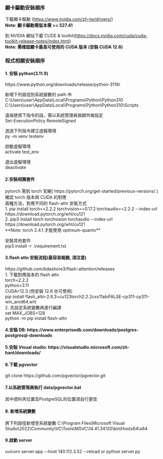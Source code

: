 <h3>顯卡驅動安裝順序</h3>

下載顯卡驅動 (https://www.nvidia.com/zh-tw/drivers/)<br>
**Note: 顯卡驅動需版本需 >= 527.41**

到 NVIDIA 網站下載 CUDE & toolkit(https://docs.nvidia.com/cuda/cuda-toolkit-release-notes/index.html)<br>
**Note: 需確認顯卡最高可使用的 CUDA 版本 (安裝 CUDA 12.6)**

<h3>程式相關安裝順序</h3>

<h4>1. 安裝 python(3.11.9)</h4>
https://www.python.org/downloads/release/python-3119/

新增下列路徑到系統變數的 path 中<br>
C:\Users\user\AppData\Local\Programs\Python\Python310<br>
C:\Users\user\AppData\Local\Programs\Python\Python310\Scripts

遠端使用下指令的話，需以系統管理員做額外做設定<br>
Set-ExecutionPolicy RemoteSigned

透過下列指令建立虛擬環境<br>
py -m venv testenv

啟動虛擬環境<br>
activate test_env

退出虛擬環境<br>
deactivate

<h4>2.安裝相關套件</h4>
pytorch 需到 torch 官網( https://pytorch.org/get-started/previous-versions/ )<br>
確認 torch 版本與 CUDA 的對應<br>
兩種方法，對應不同的 flash-attn 安裝方式<br>
1. pip install torch==2.2.2 torchvision==0.17.2 torchaudio==2.2.2 --index-url https://download.pytorch.org/whl/cu121<br>
2. pip3 install torch torchvision torchaudio --index-url https://download.pytorch.org/whl/cu121<br>
**Note: torch 2.4.1 才能使用 optimum-quanto**

安裝其他套件<br>
pip3 install -r .\requirement.txt

<h4>3.flash attn 安裝流程(最容易報錯, 須注意)</h4>
https://github.com/bdashore3/flash-attention/releases<br>
1. 下載對應版本的 flash attn<br>
torch=2.2.2<br>
python=3.11<br>
CUDA=12.3 (但安裝 12.6 亦可使用)<br>
pip install flash_attn-2.6.3+cu123torch2.2.2cxx11abiFALSE-cp311-cp311-win_amd64.whl<br>
2. 先設定系統變數再進行編譯<br>
set MAX_JOBS=128<br>
python -m pip install flash-attn

<h4>4.安裝 DB: https://www.enterprisedb.com/downloads/postgres-postgresql-downloads</h4>

<h4>5.安裝 Visual studio: https://visualstudio.microsoft.com/zh-hant/downloads/</h4>

<h4>6.下載 pgvector</h4>
git clone https://github.com/pgvector/pgvector.git

<h4>7.以系統管理員執行 data/pgvector.bat</h4>
其中資料夾位置及PostgreSQL的位置須自行更改

<h4>8. 新增系統變數</h4>
將下列路徑新增至系統變數
C:\Program Files\Microsoft Visual Studio\2022\Community\VC\Tools\MSVC\14.41.34120\bin\Hostx64\x64

<h4>9.啟動 server</h4>
uvicorn server:app --host 140.112.3.52 --reload or python server.py
